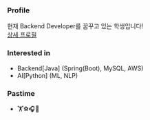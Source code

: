 ### Profile
현재 Backend Developer를 꿈꾸고 있는 학생입니다!  
[상세 프로필](https://www.notion.so/My-Portfolio-079193a071c74a6c8deda4d3ab98caf1)

### Interested in
- Backend[Java] (Spring(Boot), MySQL, AWS)
- AI[Python] (ML, NLP)

### Pastime
- 🏋️⚽🎧🚞
